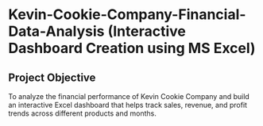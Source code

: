 # Kevin-Cookie-Company-Financial-Data-Analysis (Interactive Dashboard Creation using MS Excel)
## Project Objective
To analyze the financial performance of Kevin Cookie Company and build an interactive Excel dashboard that helps track sales, revenue, and profit trends across different products and months.

